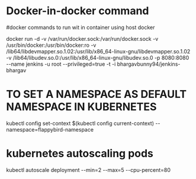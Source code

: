 # Docker-in-docker command

#docker commands to run wit in container using host docker


docker run -d -v /var/run/docker.sock:/var/run/docker.sock -v /usr/bin/docker:/usr/bin/docker:ro -v /lib64/libdevmapper.so.1.02:/usr/lib/x86_64-linux-gnu/libdevmapper.so.1.02 -v /lib64/libudev.so.0:/usr/lib/x86_64-linux-gnu/libudev.so.0 -p 8080:8080 --name jenkins -u root --privileged=true -t -i bhargavbunny94/jenkins-bhargav


# TO SET A NAMESPACE AS DEFAULT NAMESPACE IN KUBERNETES

kubectl config set-context $(kubectl config current-context) --namespace=flappybird-namespace

# kubernetes autoscaling pods
kubectl autoscale deployment <deployment-name> --min=2 --max=5 --cpu-percent=80
